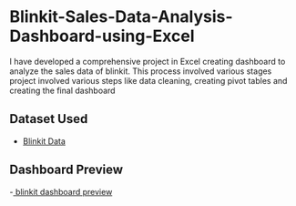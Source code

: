 # Blinkit-Sales-Data-Analysis-Dashboard-using-Excel
I have developed a comprehensive project in Excel creating dashboard to analyze the sales data of blinkit. This process involved various stages project involved various steps like data cleaning, creating pivot tables and creating the final dashboard


## Dataset Used
- <a href = "https://github.com/NITHINKUMARTK/Blinkit-Sales-Data-Analysis-Dashboard-using-Excel/blob/main/BlinkIT%20Grocery%20Data%20Excel.xlsx"> Blinkit Data </a>

## Dashboard Preview

-<a href ="https://github.com/NITHINKUMARTK/Blinkit-Sales-Data-Analysis-Dashboard-using-Excel/blob/main/Blinkit%20Dashboard%20Pic.png" > blinkit dashboard preview </a>
